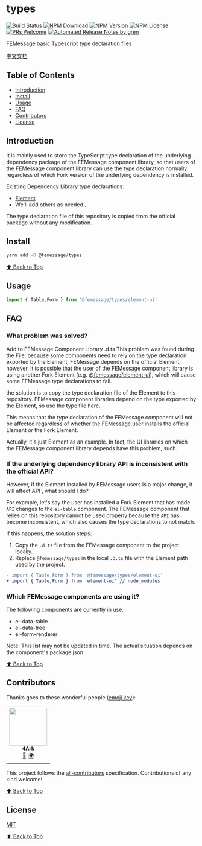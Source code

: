 # types

[![Build Status](https://badgen.net/travis/FEMessage/types/main)](https://travis-ci.com/FEMessage/types)
[![NPM Download](https://badgen.net/npm/dm/@femessage/types)](https://www.npmjs.com/package/@femessage/types)
[![NPM Version](https://badgen.net/npm/v/@femessage/types)](https://www.npmjs.com/package/@femessage/types)
[![NPM License](https://badgen.net/npm/license/@femessage/types)](https://github.com/FEMessage/types/blob/main/LICENSE)
[![PRs Welcome](https://img.shields.io/badge/PRs-welcome-brightgreen.svg)](https://github.com/FEMessage/types/pulls)
[![Automated Release Notes by gren](https://img.shields.io/badge/%F0%9F%A4%96-release%20notes-00B2EE.svg)](https://github-tools.github.io/github-release-notes/)

FEMessage basic Typescript type declaration files

[中文文档](./README-zh.md)

## Table of Contents

- [Introduction](#introduction)
- [Install](#install)
- [Usage](#Usage)
- [FAQ](#FAQ)
- [Contributors](#contributors)
- [License](#license)

## Introduction

It is mainly used to store the TypeScript type declaration of the underlying dependency package of the FEMessage component library, so that users of the FEMessage component library can use the type declaration normally regardless of which Fork version of the underlying dependency is installed.

Existing Dependency Library type declarations:
- [Element](https://github.com/ElemeFE/element/tree/dev/types)
- We'll add others as needed...

The type declaration file of this repository is copied from the official package without any modification.

## Install

```bash
yarn add -D @femessage/types
```

[⬆ Back to Top](#table-of-contents)

## Usage

```js
import { Table,Form } from '@femessage/types/element-ui'
```

## FAQ

### What problem was solved?

Add to FEMessage Component Library .d.ts This problem was found during the File: because some components need to rely on the type declaration exported by the Element, FEMessage depends on the official Element, however, it is possible that the user of the FEMessage component library is using another Fork Element (e.g. [@femessage/element-ui](https://github.com/FEMessage/element)), which will cause some FEMessage type declarations to fail.

the solution is to copy the type declaration file of the Element to this repository. FEMessage component libraries depend on the type exported by the Element, so use the type file here.

This means that the type declaration of the FEMessage component will not be affected regardless of whether the FEMessage user installs the official Element or the Fork Element.

Actually, it's just Element as an example. In fact, the UI libraries on which the FEMessage component library depends have this problem, such.

### If the underlying dependency library API is inconsistent with the official API?
However, if the Element installed by FEMessage users is a major change, it will affect API , what should I do?

For example, let's say the user has installed a Fork Element that has made `API` changes to the `el-table` component. The FEMessage component that relies on this repository cannot be used properly because the `API` has become inconsistent, which also causes the type declarations to not match.

If this happens, the solution steps:
1. Copy the `.d.ts` file from the FEMessage component to the project locally.
2. Replace `@femessage/types` in the local `.d.ts` file with the Element path used by the project.

```diff
- import { Table,Form } from '@femessage/types/element-ui'
+ import { Table,Form } from 'element-ui' // node_modules
```

### Which FEMessage components are using it?
The following components are currently in use.
- el-data-table
- el-data-tree
- el-form-renderer

Note: This list may not be updated in time. The actual situation depends on the component's package.json

[⬆ Back to Top](#table-of-contents)

## Contributors

Thanks goes to these wonderful people ([emoji key](https://allcontributors.org/docs/en/emoji-key)):

<!-- ALL-CONTRIBUTORS-LIST:START - Do not remove or modify this section -->
<!-- prettier-ignore-start -->
<!-- markdownlint-disable -->
<table>
  <tr>
    <td align="center"><a href="https://4ark.me/"><img src="https://avatars0.githubusercontent.com/u/27952659?v=4?s=100" width="100px;" alt=""/><br /><sub><b>4Ark</b></sub></a><br /><a href="https://github.com/FEMessage/@femessage/types/commits?author=gd4Ark" title="Documentation">📖</a> <a href="#translation-gd4Ark" title="Translation">🌍</a></td>
  </tr>
</table>

<!-- markdownlint-restore -->
<!-- prettier-ignore-end -->

<!-- ALL-CONTRIBUTORS-LIST:END -->

This project follows the [all-contributors](https://github.com/all-contributors/all-contributors) specification. Contributions of any kind welcome!

[⬆ Back to Top](#table-of-contents)

## License

[MIT](./LICENSE)

[⬆ Back to Top](#table-of-contents)
